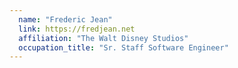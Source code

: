 ```yaml
---
  name: "Frederic Jean"
  link: https://fredjean.net
  affiliation: "The Walt Disney Studios"
  occupation_title: "Sr. Staff Software Engineer"
---
```

